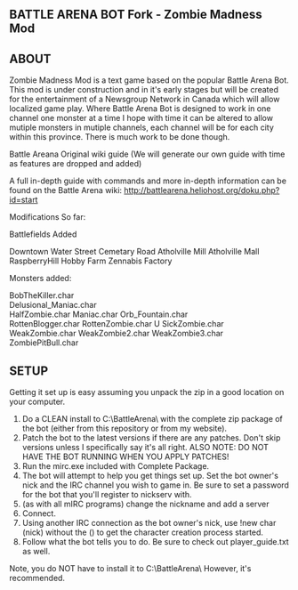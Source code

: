 BATTLE ARENA BOT Fork - Zombie Madness Mod
--------------

## ABOUT

Zombie Madness Mod is a text game based on the popular Battle Arena Bot. This mod is under construction and in it's early stages but will be created for the entertainment of a Newsgroup Network in Canada which will allow localized game play. Where Battle Arena Bot is designed to work in one channel one monster at a time I hope with time it can be altered to allow mutiple monsters in mutiple channels, each channel will be for each city within this province. There is much work to be done though.

Battle Areana Original wiki guide (We will generate our own guide with time as features are dropped and added)

A full in-depth guide with commands and more in-depth information can be found on the Battle Arena wiki:  http://battlearena.heliohost.org/doku.php?id=start

Modifications So far:

Battlefields Added

Downtown Water Street
Cemetary Road
Atholville Mill
Atholville Mall
RaspberryHill Hobby Farm
Zennabis Factory

Monsters added:

BobTheKiller.char	
Delusional_Maniac.char	
HalfZombie.char	
Maniac.char	
Orb_Fountain.char	
RottenBlogger.char
RottenZombie.char	U
SickZombie.char
WeakZombie.char	
WeakZombie2.char
WeakZombie3.char
ZombiePitBull.char

## SETUP

Getting it set up is easy assuming you unpack the zip in a good location on your computer.

 1. Do a CLEAN install to C:\BattleArena\  with the complete zip package of the bot (either from this repository or from my website).
 2. Patch the bot to the latest versions if there are any patches. Don't skip versions unless I specifically say it's all right.  ALSO NOTE: DO NOT HAVE THE BOT RUNNING WHEN YOU APPLY PATCHES!
 3. Run the mirc.exe included with Complete Package.
 4. The bot will attempt to help you get things set up.  Set the bot owner's nick and the IRC channel you wish to game in.  Be sure to set a password for the bot that you'll register to nickserv with.
 5. (as with all mIRC programs) change the nickname and add a server
 6. Connect.
 7. Using another IRC connection as the bot owner's nick, use !new char (nick) without the () to get the character creation process started.
 8. Follow what the bot tells you to do.  Be sure to check out player_guide.txt as well.

Note, you do NOT have to install it to C:\BattleArena\ However, it's recommended.
